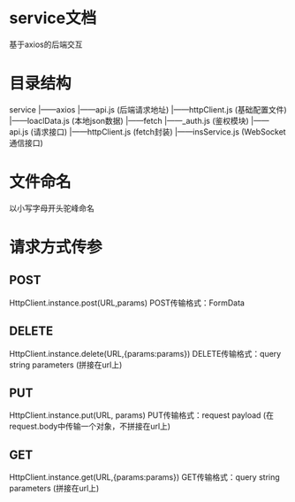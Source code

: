 # service文档

基于axios的后端交互

# 目录结构

service
|——axios
    |——api.js (后端请求地址)
    |——httpClient.js (基础配置文件)
    |——loaclData.js (本地json数据)
|——fetch
    |——_auth.js (鉴权模块)
    |——api.js (请求接口)
    |——httpClient.js (fetch封装)
|——insService.js (WebSocket通信接口)

# 文件命名

以小写字母开头驼峰命名

# 请求方式传参

## POST
HttpClient.instance.post(URL,params)
POST传输格式：FormData

## DELETE
HttpClient.instance.delete(URL,{params:params})
DELETE传输格式：query string parameters (拼接在url上)

## PUT
HttpClient.instance.put(URL, params)
PUT传输格式：request payload (在request.body中传输一个对象，不拼接在url上)

## GET
HttpClient.instance.get(URL,{params:params})
GET传输格式：query string parameters (拼接在url上)


